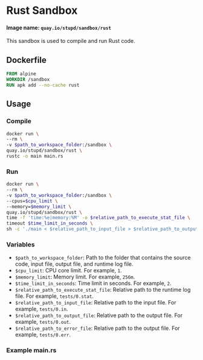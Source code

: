 # Rust Sandbox
#### Image name: `quay.io/stupd/sandbox/rust`

This sandbox is used to compile and run Rust code.

## Dockerfile
```Dockerfile
FROM alpine
WORKDIR /sandbox
RUN apk add --no-cache rust
```

## Usage

### Compile
```bash
docker run \
--rm \
-v $path_to_workspace_folder:/sandbox \
quay.io/stupd/sandbox/rust \
rustc -o main main.rs
```

### Run
```bash
docker run \
--rm \
-v $path_to_workspace_folder:/sandbox \
--cpus=$cpu_limit \
--memory=$memory_limit \
quay.io/stupd/sandbox/rust \
time -f 'time:%e|memory:%M' -o $relative_path_to_execute_stat_file \
timeout $time_limit_in_seconds \
sh -c './main < $relative_path_to_input_file > $relative_path_to_output_file 2> $relative_path_to_error_file'
```

### Variables
- `$path_to_workspace_folder`: Path to the folder that contains the source code, input file, output file, and runtime log file.
- `$cpu_limit`: CPU core limit. For example, `1`.
- `$memory_limit`: Memory limit. For example, `256m`.
- `$time_limit_in_seconds`: Time limit in seconds. For example, `2`.
- `$relative_path_to_execute_stat_file`: Relative path to the runtime log file. For example, `tests/0.stat`.
- `$relative_path_to_input_file`: Relative path to the input file. For example, `tests/0.in`.
- `$relative_path_to_output_file`: Relative path to the output file. For example, `tests/0.out`.
- `$relative_path_to_error_file`: Relative path to the output file. For example, `tests/0.err`.

### Example main.rs